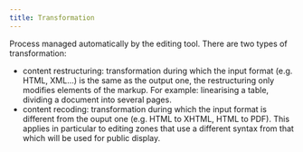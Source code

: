 ```yaml
---
title: Transformation
---
```


Process managed automatically by the editing tool. There are two types of transformation:

- content restructuring: transformation during which the input format (e.g. HTML, XML...) is the same as the output one, the restructuring only modifies elements of the markup. For example: linearising a table, dividing a document into several pages.
- content recoding: transformation during which the input format is different from the ouput one (e.g. HTML to XHTML, HTML to PDF). This applies in particular to editing zones that use a different syntax from that which will be used for public display.